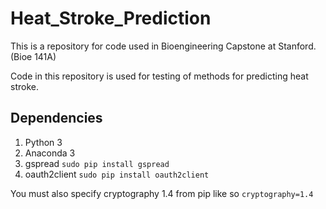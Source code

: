 # Heat_Stroke_Prediction

This is a repository for code used in Bioengineering Capstone at Stanford. (Bioe 141A)

Code in this repository is used for testing of methods for
predicting heat stroke.

## Dependencies

1. Python 3
2. Anaconda 3
3. gspread
	`sudo pip install gspread`
4. oauth2client
	`sudo pip install oauth2client`

You must also specify cryptography 1.4 from pip like so
	`cryptography=1.4`
